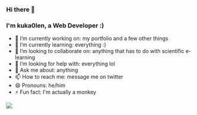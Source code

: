 ### Hi there 👋

### I'm kuka0len, a Web Developer :)

- 🔭 I’m currently working on: my portfolio and a few other things
- 🌱 I’m currently learning: everything :)
- 👯 I’m looking to collaborate on: anything that has to do with scientific e-learning
- 🤔 I’m looking for help with: everything lol
- 💬 Ask me about: anything
- 📫 How to reach me: message me on twitter 
- 😄 Pronouns: he/him
- ⚡ Fun fact: I'm actually a monkey

![](https://github-readme-stats.vercel.app/api/top-langs/?username=kuka0len&layout=compact&bg_color=161B22&hide_border=true&title_color=5CA8FC&text_color=C9D1D9)
